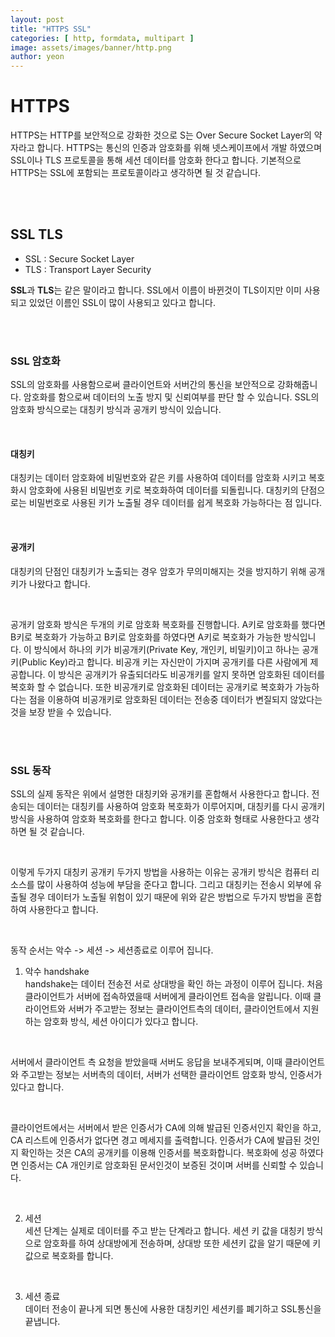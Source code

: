 ```yaml
---
layout: post
title: "HTTPS SSL"
categories: [ http, formdata, multipart ]
image: assets/images/banner/http.png
author: yeon
---
```


# HTTPS
HTTPS는 HTTP를 보안적으로 강화한 것으로 S는 Over Secure Socket Layer의 약자라고 합니다.
HTTPS는 통신의 인증과 암호화를 위해 넷스케이프에서 개발 하였으며 SSL이나 TLS 프로토콜을 통해 세션 데이터를 암호화 한다고 합니다.
기본적으로 HTTPS는 SSL에 포함되는 프로토콜이라고 생각하면 될 것 같습니다. <br>

<br><br>

## SSL TLS
- SSL : Secure Socket Layer
- TLS : Transport Layer Security

**SSL**과 **TLS**는 같은 말이라고 합니다. SSL에서 이름이 바뀐것이 TLS이지만 이미 사용되고 있었던 이름인 SSL이 많이 사용되고 있다고 합니다. <br>

<br><br>

### SSL 암호화
SSL의 암호화를 사용함으로써 클라이언트와 서버간의 통신을 보안적으로 강화해줍니다. 암호화를 함으로써 데이터의 노출 방지 및 신뢰여부를 판단 할 수 있습니다. SSL의 암호화 방식으로는 대칭키 방식과 공개키 방식이 있습니다. <br>

<br>

#### 대칭키
대칭키는 데이터 암호화에 비밀번호와 같은 키를 사용하여 데이터를 암호화 시키고 복호화시 암호화에 사용된 비밀번호 키로 복호화하여 데이터를 되돌립니다. 대칭키의 단점으로는 비밀번호로 사용된 키가 노출될 경우 데이터를 쉽게 복호화 가능하다는 점 입니다. <br>

<br>

#### 공개키
대칭키의 단점인 대칭키가 노출되는 경우 암호가 무의미해지는 것을 방지하기 위해 공개키가 나왔다고 합니다. <br>

<br>

공개키 암호화 방식은 두개의 키로 암호화 복호화를 진행합니다. A키로 암호화를 했다면 B키로 복호화가 가능하고 B키로 암호화를 하였다면 A키로 복호화가 가능한 방식입니다. 이 방식에서 하나의 키가 비공개키(Private Key, 개인키, 비밀키)이고 하나는 공개키(Public Key)라고 합니다. 비공개 키는 자신만이 가지며 공개키를 다른 사람에게 제공합니다. 이 방식은 공개키가 유출되더라도 비공개키를 알지 못하면 암호화된 데이터를 복호화 할 수 없습니다. 또한 비공개키로 암호화된 데이터는 공개키로 복호화가 가능하다는 점을 이용하여 비공개키로 암호화된 데이터는 전송중 데이터가 변질되지 않았다는 것을 보장 받을 수 있습니다. <br>

<br><br>

### SSL 동작
SSL의 실제 동작은 위에서 설명한 대칭키와 공개키를 혼합해서 사용한다고 합니다. 전송되는 데이터는 대칭키를 사용하여 암호화 복호화가 이루어지며, 대칭키를 다시 공개키 방식을 사용하여 암호화 복호화를 한다고 합니다. 이중 암호화 형태로 사용한다고 생각하면 될 것 같습니다. <br>

<br>

이렇게 두가지 대칭키 공개키 두가지 방법을 사용하는 이유는 공개키 방식은 컴퓨터 리소스를 많이 사용하여 성능에 부담을 준다고 합니다. 그리고 대칭키는 전송시 외부에 유출될 경우 데이터가 노출될 위험이 있기 때문에 위와 같은 방법으로 두가지 방법을 혼합하여 사용한다고 합니다. 

<br>

동작 순서는 악수 -> 세션 -> 세션종료로 이루어 집니다. <br>

1. 악수 handshake <br>
handshake는 데이터 전송전 서로 상대방을 확인 하는 과정이 이루어 집니다. 처음 클라이언트가 서버에 접속하였을때 서버에게 클라이언트 접속을 알립니다. 이때 클라이언트와 서버가 주고받는 정보는 클라이언트측의 데이터, 클라이언트에서 지원하는 암호화 방식, 세션 아이디가 있다고 합니다. <br>

<br>

서버에서 클라이언트 측 요청을 받았을때 서버도 응답을 보내주게되며, 이때 클라이언트와 주고받는 정보는 서버측의 데이터, 서버가 선택한 클라이언트 암호화 방식, 인증서가 있다고 합니다. <br>

<br>

클라이언트에서는 서버에서 받은 인증서가 CA에 의해 발급된 인증서인지 확인을 하고, CA 리스트에 인증서가 없다면 경고 메세지를 출력합니다.
인증서가 CA에 발급된 것인지 확인하는 것은 CA의 공개키를 이용해 인증서를 복호화합니다. 복호화에 성공 하였다면 인증서는 CA 개인키로 암호화된 문서인것이 보증된 것이며 서버를 신뢰할 수 있습니다.

<br>

2. 세션 <br>
세션 단계는 실제로 데이터를 주고 받는 단계라고 합니다. 세션 키 값을 대칭키 방식으로 암호화를 하여 상대방에게 전송하며, 상대방 또한 세션키 값을 알기 때문에 키 값으로 복호화를 합니다. 

<br>

3. 세션 종료 <br>
데이터 전송이 끝나게 되면 통신에 사용한 대칭키인 세션키를 폐기하고 SSL통신을 끝냅니다.


<br><br><br>
